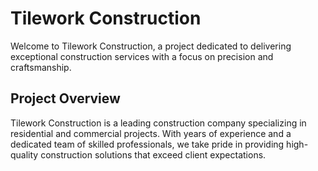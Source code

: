 # Tilework Construction
Welcome to Tilework Construction, a project dedicated to delivering exceptional construction services with a focus on precision and craftsmanship.

## Project Overview
Tilework Construction is a leading construction company specializing in residential and commercial projects. With years of experience and a dedicated team of skilled professionals, we take pride in providing high-quality construction solutions that exceed client expectations.